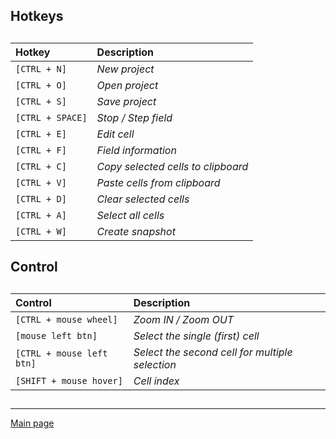 
## Hotkeys   

##  

##  
 
 | Hotkey | Description |
 | :---- | :---- |
 | `[CTRL + N]` | *New project* | 
 | `[CTRL + O]` | *Open project* | 
 | `[CTRL + S]` | *Save project* | 
 | `[CTRL + SPACE]` | *Stop / Step field* | 
 | `[CTRL + E]` | *Edit cell* | 
 | `[CTRL + F]` | *Field information* | 
 | `[CTRL + C]` | *Copy selected cells to clipboard* | 
 | `[CTRL + V]` | *Paste cells from clipboard* | 
 | `[CTRL + D]` | *Clear selected cells* | 
 | `[CTRL + A]` | *Select all cells* | 
 | `[CTRL + W]` | *Create snapshot* |   

##  

## Control 

## 

## 
  
 | Control | Description |
 | :---- | :---- |
 | `[CTRL + mouse wheel]` | *Zoom IN / Zoom OUT* | 
 | `[mouse left btn]` | *Select the single (first) cell* | 
 | `[CTRL + mouse left btn]` | *Select the second cell for multiple selection* | 
 | `[SHIFT + mouse hover]` | *Cell index* |   
 
##  

##  
 
 ---

[Main page](doc_en.md)
